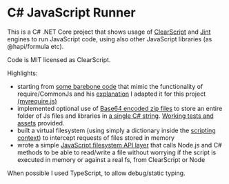# C# JavaScript Runner

This is a C# .NET Core project that shows usage of [ClearScript](https://github.com/microsoft/ClearScript/) and [Jint](https://github.com/sebastienros/jint) engines to run JavaScript code, using also other JavaScript libraries (as @hapi/formula etc).

Code is MIT licensed as ClearScript.

Highlights:
* starting from [some barebone code](https://github.com/musikele/require-example/) that mimic the functionality of require/CommonJs and his [explanation](https://michelenasti.com/2018/10/02/let-s-write-a-simple-version-of-the-require-function.html) I adapted it for this project [(myrequire.js)](https://github.com/stefano77it/CSharpJavaScriptRunner/blob/master/Scripting.JsScripts.v1/lib/myrequire.js)
* implemented optional use of [Base64 encoded zip files](https://github.com/stefano77it/CSharpJavaScriptRunner/blob/master/Scripting.Js.v1/Utils/InMemoryScript/InMemoryScript.cs) to store an entire folder of Js files and libraries in [a single C# string](https://github.com/stefano77it/CSharpJavaScriptRunner/blob/master/Scripting.Tests/InMemoryFiles%20(Zip)%20%2B%20RealFs%20tests/ClearScript%20ES6/ES6_scripts_to_zip_plus_to_encode_in_Base64.cs). [Working tests and assets](https://github.com/stefano77it/CSharpJavaScriptRunner/tree/master/Scripting.Tests/InMemoryFiles%20(Zip)%20%2B%20RealFs%20tests) provided.
* built a virtual filesystem (using simply a dictionary inside the [scripting context](https://github.com/stefano77it/CSharpJavaScriptRunner/blob/master/Scripting.Js.v1/ScriptingContext/ScriptingContext.cs)) to intercept requests of files stored in memory
* wrote a simple [JavaScript filesystem API layer](https://github.com/stefano77it/CSharpJavaScriptRunner/blob/master/Scripting.JsScripts.v1/lib/myfs.ts) that calls Node.js and C# methods to be able to read/write a file without worrying if the script is executed in memory or against a real fs, from ClearScript or Node

When possible I used TypeScript, to allow debug/static typing.
